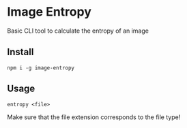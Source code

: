 # Image Entropy

Basic CLI tool to calculate the entropy of an image

## Install
```
npm i -g image-entropy
```

## Usage
```
entropy <file>
```
Make sure that the file extension corresponds to the file type!
